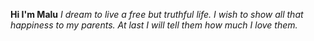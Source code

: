 **Hi I'm Malu**
*I dream to live a free but truthful life.*
_I wish to show all that happiness to my parents._
_At last I will tell them how much I love them._
